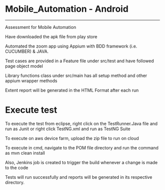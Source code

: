 # Mobile_Automation - Android
-------------------------------
Assessment for Mobile Automation

Have downloaded the apk file from play store

Automated the zoom app using Appium with BDD framework (i.e. CUCUMBER) & JAVA.

Test cases are provided in a Feature file under src/test and have followed page object model

Library functions class under src/main has all setup method and other appium wrapper methods

Extent report will be generated in the HTML Format after each run

# Execute test

To execute the test from eclipse, right click on the TestRunner.Java file and run as Junit  or right click TestNG.xml and run as TestNG Suite

To execute on aws device farm, upload the zip file to run on cloud

To execute in cmd, navigate to the POM file directory and run the command as mvn clean install

Also, Jenkins job is created to trigger the build whenever a change is made to the code

Tests will run successfully and reports will be generated in its respective directory.

